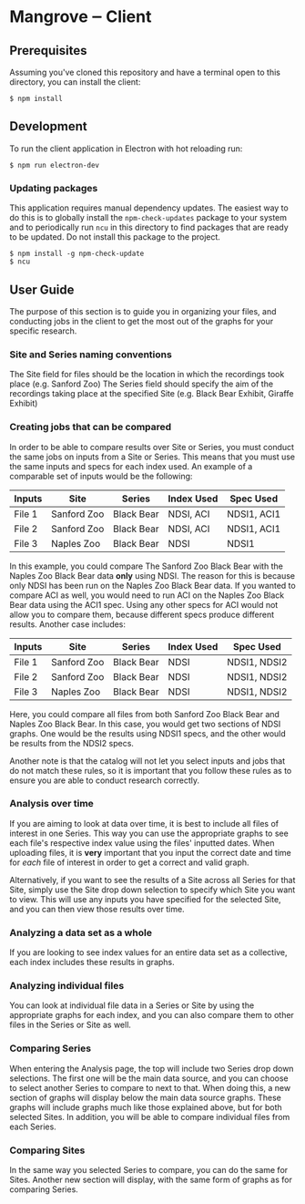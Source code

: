 # Mangrove ‒ Client

## Prerequisites
Assuming you've cloned this repository and have a terminal open to this directory, you can install the client:
```
$ npm install
```

## Development
To run the client application in Electron with hot reloading run:
```
$ npm run electron-dev
```

### Updating packages
This application requires manual dependency updates. The easiest way to do this is to globally install the `npm-check-updates` package to your system and to periodically run `ncu` in this directory to find packages that are ready to be updated. Do not install this package to the project.
```
$ npm install -g npm-check-update
$ ncu
```

## User Guide
The purpose of this section is to guide you in organizing your files, and conducting jobs in the client to get the most out of the graphs for your specific research.

### Site and Series naming conventions
The Site field for files should be the location in which the recordings took place (e.g. Sanford Zoo) The Series field should specify the aim of the recordings taking place at the specified Site (e.g. Black Bear Exhibit, Giraffe Exhibit)

### Creating jobs that can be compared
In order to be able to compare results over Site or Series, you must conduct the same jobs on inputs from a Site or Series. This means that you must use the same inputs and specs for each index used. An example of a comparable set of inputs would be the following:

| Inputs | Site | Series | Index Used | Spec Used |
| ------ | ---- | ------ | ---------- | --------- |
| File 1 | Sanford Zoo | Black Bear | NDSI, ACI | NDSI1, ACI1 |
| File 2 | Sanford Zoo | Black Bear | NDSI, ACI | NDSI1, ACI1 |
| File 3 | Naples Zoo | Black Bear | NDSI | NDSI1 |

In this example, you could compare The Sanford Zoo Black Bear with the Naples Zoo Black Bear data **only** using NDSI. The reason for this is because only NDSI has been run on the Naples Zoo Black Bear data. If you wanted to compare ACI as well, you would need to run ACI on the Naples Zoo Black Bear data using the ACI1 spec. Using any other specs for ACI would not allow you to compare them, because different specs produce different results. Another case includes:

| Inputs | Site | Series | Index Used | Spec Used |
| ------ | ---- | ------ | ---------- | --------- |
| File 1 | Sanford Zoo | Black Bear | NDSI | NDSI1, NDSI2 |
| File 2 | Sanford Zoo | Black Bear | NDSI | NDSI1, NDSI2 |
| File 3 | Naples Zoo | Black Bear | NDSI | NDSI1, NDSI2 |

Here, you could compare all files from both Sanford Zoo Black Bear and Naples Zoo Black Bear. In this case, you would get two sections of NDSI graphs. One would be the results using NDSI1 specs, and the other would be results from the NDSI2 specs.

Another note is that the catalog will not let you select inputs and jobs that do not match these rules, so it is important that you follow these rules as to ensure you are able to conduct research correctly.

### Analysis over time
If you are aiming to look at data over time, it is best to include all files of interest in one Series. This way you can use the appropriate graphs to see each file's respective index value using the files' inputted dates. When uploading files, it is **very** important that you input the correct date and time for *each* file of interest in order to get a correct and valid graph.

Alternatively, if you want to see the results of a Site across all Series for that Site, simply use the Site drop down selection to specify which Site you want to view. This will use any inputs you have specified for the selected Site, and you can then view those results over time. 

### Analyzing a data set as a whole
If you are looking to see index values for an entire data set as a collective, each index includes these results in graphs.

### Analyzing individual files
You can look at individual file data in a Series or Site by using the appropriate graphs for each index, and you can also compare them to other files in the Series or Site as well.

### Comparing Series
When entering the Analysis page, the top will include two Series drop down selections. The first one will be the main data source, and you can choose to select another Series to compare to next to that. When doing this, a new section of graphs will display below the main data source graphs. These graphs will include graphs much like those explained above, but for both selected Sites. In addition, you will be able to compare individual files from each Series.

### Comparing Sites
In the same way you selected Series to compare, you can do the same for Sites. Another new section will display, with the same form of graphs as for comparing Series.
